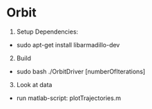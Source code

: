 # Orbit

1. Setup Dependencies:
 - sudo apt-get install libarmadillo-dev

2. Build
  - sudo bash ./OrbitDriver [numberOfIterations]

3. Look at data
  - run matlab-script: plotTrajectories.m
